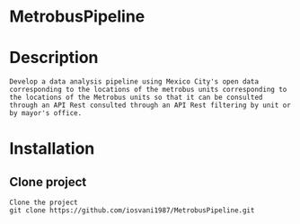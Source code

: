 # MetrobusPipeline

# Description
```
Develop a data analysis pipeline using Mexico City's open data corresponding to the locations of the metrobus units corresponding to the locations of the Metrobus units so that it can be consulted through an API Rest consulted through an API Rest filtering by unit or by mayor's office.
```
# Installation
## Clone project
```
Clone the project
git clone https://github.com/iosvani1987/MetrobusPipeline.git
```
